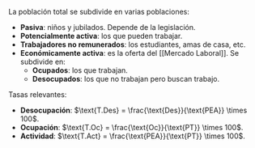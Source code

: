 La población total se subdivide en varias poblaciones:

- **Pasiva**: niños y jubilados. Depende de la legislación.
- **Potencialmente activa**: los que pueden trabajar.
- **Trabajadores no remunerados**: los estudiantes, amas de casa, etc.
- **Económicamente activa**: es la oferta del [[Mercado Laboral]]. Se subdivide en:
  - **Ocupados**: los que trabajan.
  - **Desocupados**: los que no trabajan pero buscan trabajo.

Tasas relevantes:

- **Desocupación**: $\text{T.Des} = \frac{\text{Des}}{\text{PEA}} \times 100$.
- **Ocupación**: $\text{T.Oc} = \frac{\text{Oc}}{\text{PT}} \times 100$.
- **Actividad**: $\text{T.Act} = \frac{\text{PEA}}{\text{PT}} \times 100$.
